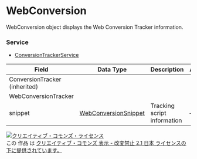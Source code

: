 # WebConversion
WebConversion object displays the Web Conversion Tracker information.
### Service
+ [ConversionTrackerService](../services/ConversionTrackerService.md)

| Field | Data Type | Description | ADD | SET | 
|---|---|---|---|---|
| ConversionTracker (inherited)|||||
| WebConversionTracker|||||
| snippet| <a href="./WebConversionSnippet.md">WebConversionSnippet</a>| Tracking script information| —| — |
<a rel="license" href="http://creativecommons.org/licenses/by-nd/2.1/jp/"><img alt="クリエイティブ・コモンズ・ライセンス" style="border-width:0" src="https://i.creativecommons.org/l/by-nd/2.1/jp/88x31.png" /></a><br />この 作品 は <a rel="license" href="http://creativecommons.org/licenses/by-nd/2.1/jp/">クリエイティブ・コモンズ 表示 - 改変禁止 2.1 日本 ライセンスの下に提供されています。</a>
